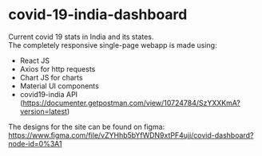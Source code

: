  # covid-19-india-dashboard
Current covid 19 stats in India and its states.  
The completely responsive single-page webapp is made using: 
* React JS
* Axios for http requests
* Chart JS for charts
* Material UI components
* covid19-india API (https://documenter.getpostman.com/view/10724784/SzYXXKmA?version=latest)

The designs for the site can be found on figma:   
https://www.figma.com/file/vZYHhb5bYfWDN9xtPF4ujj/covid-dashboard?node-id=0%3A1

